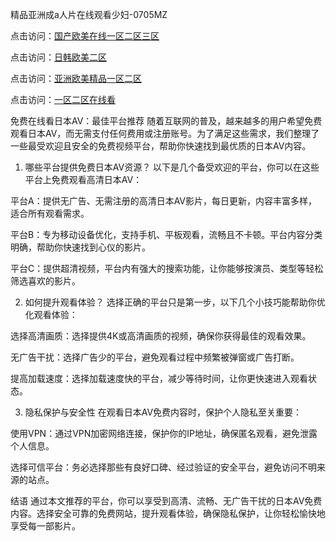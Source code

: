 
精品亚洲成a人片在线观看少妇-0705MZ

点击访问：<a href="https://heiliaoe8ajia.pages.dev">国产欧美在线一区二区三区</a>

点击访问：<a href="https://heiliaoxqkkct.pages.dev">日韩欧美二区</a>

点击访问：<a href="https://heiliaoxwd5i8.pages.dev">亚洲欧美精品一区二区</a>

点击访问：<a href="https://heiliaowt0d7p.pages.dev">一区二区在线看</a>

免费在线看日本AV：最佳平台推荐
随着互联网的普及，越来越多的用户希望免费观看日本AV，而无需支付任何费用或注册账号。为了满足这些需求，我们整理了一些最受欢迎且安全的免费视频平台，帮助你快速找到最优质的日本AV内容。

1. 哪些平台提供免费日本AV资源？
以下是几个备受欢迎的平台，你可以在这些平台上免费观看高清日本AV：

平台A：提供无广告、无需注册的高清日本AV影片，每日更新，内容丰富多样，适合所有观看需求。

平台B：专为移动设备优化，支持手机、平板观看，流畅且不卡顿。平台内容分类明确，帮助你快速找到心仪的影片。

平台C：提供超清视频，平台内有强大的搜索功能，让你能够按演员、类型等轻松筛选喜欢的影片。

2. 如何提升观看体验？
选择正确的平台只是第一步，以下几个小技巧能帮助你优化观看体验：

选择高清画质：选择提供4K或高清画质的视频，确保你获得最佳的观看效果。

无广告干扰：选择广告少的平台，避免观看过程中频繁被弹窗或广告打断。

提高加载速度：选择加载速度快的平台，减少等待时间，让你更快速进入观看状态。

3. 隐私保护与安全性
在观看日本AV免费内容时，保护个人隐私至关重要：

使用VPN：通过VPN加密网络连接，保护你的IP地址，确保匿名观看，避免泄露个人信息。

选择可信平台：务必选择那些有良好口碑、经过验证的安全平台，避免访问不明来源的站点。

结语
通过本文推荐的平台，你可以享受到高清、流畅、无广告干扰的日本AV免费内容。选择安全可靠的免费网站，提升观看体验，确保隐私保护，让你轻松愉快地享受每一部影片。






<span style="display:none;">[Canonical link](  ）</span>

